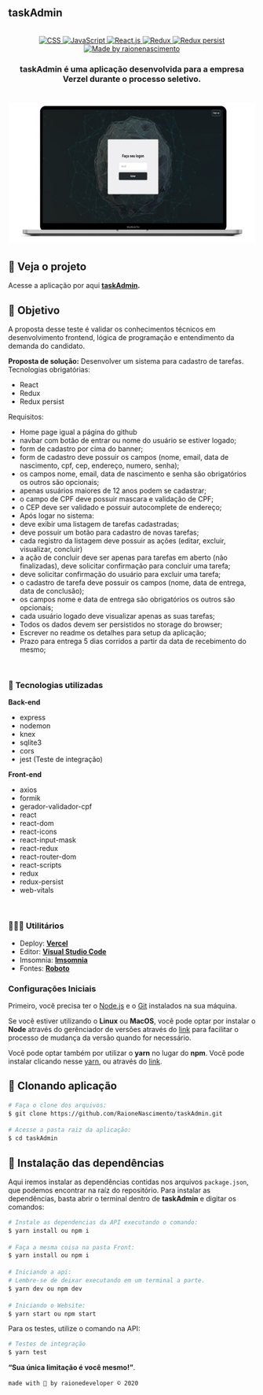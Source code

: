 ##  taskAdmin
<br>

<div align="center">

  <!-- HTML
  <a href="https://www.w3schools.com/tags/tag_doctype.asp" target="_blank">
    <img alt="HTML" src="https://img.shields.io/badge/HTML5%20-USED-%23435FB6">
  </a> -->

  <!-- CSS -->
  <a href="https://devdocs.io/css/" target="_blank">
    <img alt="CSS" src="https://img.shields.io/badge/CSS%20-USED-%232D40D2">
  </a>

  <!-- JavaScript -->
  <a href="https://www.javascript.com/" target="_blank">
    <img alt="JavaScript" src="https://img.shields.io/badge/TypeScript%20-USED-%23FFCF40">
  </a>

  <!-- ReactJS -->
  <a href="https://nodejs.org/en/" target="_blank">
    <img alt="React.js" src="https://img.shields.io/badge/ReactJS%20-USED-%2359c7ee">
  </a>

  <!-- Redux -->
  <a href="https://redux.js.org/" target="_blank">
    <img alt="Redux" src="https://img.shields.io/badge/Redux%20-USED-%23764abc">
  </a>

  <!-- Redux Persist -->
  <a href="https://github.com/rt2zz/redux-persist" target="_blank">
    <img alt="Redux persist" src="https://img.shields.io/badge/ReduxPersist%20-USED-%23835CC2">
  </a>

  <!-- RaioneNascimento -->
  <a href="https://raionenascimento.com.br">
    <img alt="Made by raionenascimento" src="https://img.shields.io/badge/made%20by-raionedeveloper-ed145b">
  </a>

</div>

<h3 align=center>

taskAdmin é uma aplicação desenvolvida para a empresa **Verzel** durante o processo seletivo.

</h3>

<h1 align=center>
  <img width="1000px"src="./front/src/assets/homepage.png" alt="Tela Web"/>
</h1>


## 🔎 **Veja o projeto**
Acesse a aplicação por aqui **[taskAdmin](https://taskadmin.raionenascimento.com.br/).**


## 🚀 **Objetivo**

<p align=justify>

A proposta desse teste é validar os conhecimentos técnicos em desenvolvimento frontend, lógica de programação e
entendimento da demanda do candidato.

**Proposta de solução:**
Desenvolver um sistema para cadastro de tarefas.
Tecnologias obrigatórias:
- React
- Redux
- Redux persist
  

Requisitos:
  - Home page igual a página do github
  - navbar com botão de entrar ou nome do usuário se estiver logado;
  - form de cadastro por cima do banner;
  - form de cadastro deve possuir os campos (nome, email, data de nascimento, cpf, cep, endereço, numero, senha);
  - os campos nome, email, data de nascimento e senha são obrigatórios os outros são opcionais;
  - apenas usuários maiores de 12 anos podem se cadastrar;
  - o campo de CPF deve possuir mascara e validação de CPF;
  - o CEP deve ser validado e possuir autocomplete de endereço;
  - Após logar no sistema:
  - deve exibir uma listagem de tarefas cadastradas;
  - deve possuir um botão para cadastro de novas tarefas;
  - cada registro da listagem deve possuir as ações (editar, excluir, visualizar, concluir)
  - a ação de concluir deve ser apenas para tarefas em aberto (não finalizadas), deve solicitar confirmação para concluir uma
  tarefa;
  - deve solicitar confirmação do usuário para excluir uma tarefa;
  - o cadastro de tarefa deve possuir os campos (nome, data de entrega, data de conclusão);
  - os campos nome e data de entrega são obrigatórios os outros são opcionais;
  - cada usuário logado deve visualizar apenas as suas tarefas;
  - Todos os dados devem ser persistidos no storage do browser;
  - Escrever no readme os detalhes para setup da aplicação;
  - Prazo para entrega 5 dias corridos a partir da data de recebimento do mesmo;
</p>

<br>

### 📑 **Tecnologias utilizadas**

  **Back-end**
  - express
  - nodemon 
  - knex 
  - sqlite3 
  - cors
  - jest (Teste de integração)
  
  **Front-end**
  - axios
  - formik
  - gerador-validador-cpf
  - react
  - react-dom
  - react-icons
  - react-input-mask
  - react-redux
  - react-router-dom
  - react-scripts
  - redux
  - redux-persist
  - web-vitals
  
<br>

### 👨🏽‍💻  **Utilitários**
  - Deploy: **[Vercel](https://vercel.com/)**
  - Editor: **[Visual Studio Code](https://code.visualstudio.com/download)** 
  - Imsomnia: **[Imsomnia](https://insomnia.rest/download/)**
  - Fontes: **[Roboto](https://fonts.google.com/specimen/Roboto)**


### **Configurações Iniciais**

Primeiro, você precisa ter o [Node.js](https://nodejs.org/en/download/) e o [Git](https://git-scm.com/) instalados na sua máquina. 

Se você estiver utilizando o **Linux** ou **MacOS**, você pode optar por instalar o **Node** através do gerênciador de versões através do [link](https://nodejs.org/en/download/package-manager/) para facilitar o processo de mudança da versão quando for necessário.

Você pode optar também por utilizar o **yarn** no lugar do **npm**. Você pode instalar clicando nesse [yarn](https://yarnpkg.com/), ou através do [link](https://classic.yarnpkg.com/pt-BR/docs/install/#debian-stable).


## 💾 **Clonando aplicação**

```sh
# Faça o clone dos arquivos:
$ git clone https://github.com/RaioneNascimento/taskAdmin.git

# Acesse a pasta raiz da aplicação:
$ cd taskAdmin
```

## 💽 **Instalação das dependências**

Aqui iremos instalar as dependências contidas nos arquivos `package.json`, que podemos encontrar na raíz do repositório. Para instalar as dependências, basta abrir o terminal dentro de **taskAdmin** e digitar os comandos:

```sh
# Instale as dependencias da API executando o comando:
$ yarn install ou npm i

# Faça a mesma coisa na pasta Front:
$ yarn install ou npm i

# Iniciando a api:
# Lembre-se de deixar executando em um terminal a parte.
$ yarn dev ou npm dev

# Iniciando o Website:
$ yarn start ou npm start
```
Para os testes, utilize o comando na API: 

```sh
# Testes de integração 
$ yarn test
```

**“Sua única limitação é você mesmo!”**.


`made with 💜 by raionedeveloper © 2020`
